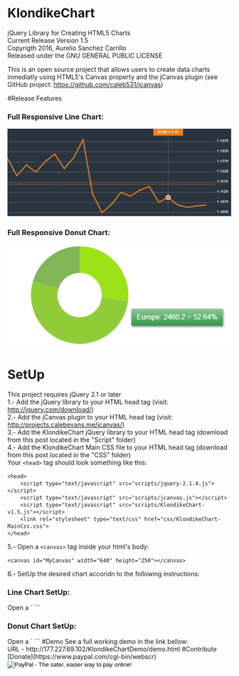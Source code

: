 # KlondikeChart
jQuery Library for Creating HTML5 Charts
<br>
Current Release Version 1.5
<br>
Copyrigth 2016, Aurelio Sanchez Carrillo
<br>
Released under the GNU GENERAL PUBLIC LICENSE

This is an open source project that allows users to create data charts inmediatly using HTML5's Canvas property and the jCanvas plugin (see GitHub project: https://github.com/caleb531/jcanvas)

#Release Features
<h3>Full Responsive Line Chart:</h3>
<img src="https://raw.githubusercontent.com/aureliosanchez/KlondikeChart/master/SampleImages/KlonidkeChartProjectImage1.png">
<h3>Full Responsive Donut Chart:</h3>
<img src="https://raw.githubusercontent.com/aureliosanchez/KlondikeChart/master/SampleImages/KlonidkeChartProjectImage2.png">

# SetUp
This project requires jQuery 2.1 or later 
<br>
1.- Add the jQuery library to your HTML head tag (visit: http://jquery.com/download/)
<br>
2.- Add the jCanvas plugin to your HTML head tag (visit: http://projects.calebevans.me/jcanvas/)
<br>
3.- Add the KlondikeChart jQuery library to your HTML head tag (download from this post located in the "Script" folder)
<br>
4.- Add the KlondikeChart Main CSS file to your HTML head tag (download from this post located in the "CSS" folder)
<br>
Your `<head>` tag should look something like this:
```
<head>
	<script type="text/javascript" src="scripts/jquery-2.1.4.js"></script>
	<script type="text/javascript" src="scripts/jcanvas.js"></script>
	<script type="text/javascript" src="scripts/KlondikeChart-v1.5.js"></script>
	<link rel="stylesheet" type="text/css" href="css/KlondikeChart-MainCss.css">
</head>
```
5.- Open a `<canvas>` tag inside your html's body:
```
<canvas id="MyCanvas" width="640" height="250"></canvas>
```
6.- SetUp the desired chart accoridn to the following instructions:
<h3>Line Chart SetUp:</h3>
Open a `<script>` tag in your html document where you call the `LineChart()` function and declare all of its configuration variables:
```
<script type="text/javascript">
	var myLineCanvas = $("#LineChart"); //Stores the Canvas ID
	var lineColor = "#e88320"; //Sets the color of the line in the chart 
	var lineStroke = 3; //Determines the line stroke width
	var CanvasBackground = "#2a343f"; //Sets the color of the Canvas Background
	var gridLineColor = "#767676"; //Sets the chart's grid lining color 
	var gridNumeralColor = "#fff"; //Sets the grid number color
	var gridLineFrecuency = 20; //Sets the interval of the chart graduation grid
	var GridNumeralDecimals = 0; //Delcares how much decimals you want displayed in the graduation grid
	var ChartAvarage = true; //true or false; Drwas the avarage line in the chart 
	var XValues = ["Jan", "Feb", "Mar", "Apr", "May", "Jun", "Jul", "Aug", "Sept", "Oct", "Nov", "Dec"]; //String array for X values to be displayed in the chart
	var YValues = [150, 360, 200, 225, 560, 450, 220, 550, 630, 100, 280, 480]; //Numeric array for Y values to be displayed in the chart
	LineChart(); //Calls the LineChart function to draw the chart using the above properties
</script>
```
<h3>Donut Chart SetUp:</h3>
Open a `<script>` tag in your html document where you call the `DonutChart()` function and declare all of its configuration variables:
```
<script type="text/javascript">
	var myDonutCanvas = $("#DonutChart") //Stores the Canvas ID in a variable
	var DonutRadius = 80; //Determines the chart radius 
	var DonutStroke = 60; //Sets the donut width
	var DonutXPosition = 320; //Important to be set in the middle of the canvas width
	var DonutYPosition = 125; //Important to be set in the middle of the canvas height
	var statsNames = ["Asia", "Europe",  "America"]; //String array for the stats names to be displayed in the chart
	var stats = [1256.54, 2460.20, 956.89]; //Numeric array for the correspondant data to be displayed in the chart
	DonutChart(); //Calls the DonutChart function to draw the chart usign the above properties
</script>
```
#Demo
See a full working demo in the link bellow:
<br>
URL - http://177.227.69.102/KlondikeChartDemo/demo.html
#Contribute
[Donate](https://www.paypal.com/cgi-bin/webscr)

<form action="https://www.paypal.com/cgi-bin/webscr" method="post" target="_top">
<input type="hidden" name="cmd" value="_s-xclick">
<input type="hidden" name="hosted_button_id" value="8T4JX32W7A5J8">
<input type="image" src="https://www.paypalobjects.com/en_US/i/btn/btn_donate_LG.gif" border="0" name="submit" alt="PayPal - The safer, easier way to pay online!">
<img alt="" border="0" src="https://www.paypalobjects.com/en_US/i/scr/pixel.gif" width="1" height="1">
</form>
